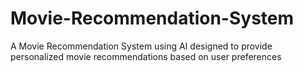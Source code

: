 # Movie-Recommendation-System
A Movie Recommendation System using AI designed to provide personalized movie recommendations based on user preferences
